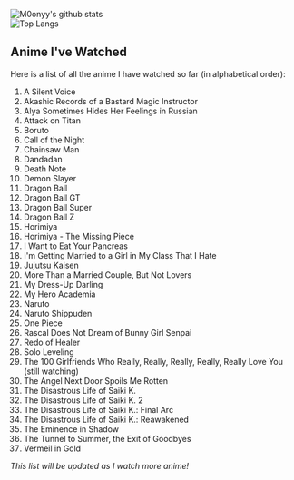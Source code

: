 ![M0onyy's github stats](https://github-readme-stats.vercel.app/api?username=m0onyy&show_icons=true&hide_border=true&theme=dark)  
![Top Langs](https://github-readme-stats.vercel.app/api/top-langs/?username=M0onyy&layout=compact&theme=dark&hide_border=true)  

## Anime I've Watched  

Here is a list of all the anime I have watched so far (in alphabetical order):  

1. A Silent Voice  
2. Akashic Records of a Bastard Magic Instructor  
3. Alya Sometimes Hides Her Feelings in Russian  
4. Attack on Titan  
5. Boruto  
6. Call of the Night  
7. Chainsaw Man  
8. Dandadan  
9. Death Note  
10. Demon Slayer  
11. Dragon Ball  
12. Dragon Ball GT  
13. Dragon Ball Super  
14. Dragon Ball Z  
15. Horimiya  
16. Horimiya - The Missing Piece  
17. I Want to Eat Your Pancreas  
18. I'm Getting Married to a Girl in My Class That I Hate  
19. Jujutsu Kaisen  
20. More Than a Married Couple, But Not Lovers  
21. My Dress-Up Darling  
22. My Hero Academia  
23. Naruto  
24. Naruto Shippuden  
25. One Piece  
26. Rascal Does Not Dream of Bunny Girl Senpai  
27. Redo of Healer  
28. Solo Leveling  
29. The 100 Girlfriends Who Really, Really, Really, Really, Really Love You (still watching)  
30. The Angel Next Door Spoils Me Rotten  
31. The Disastrous Life of Saiki K.  
32. The Disastrous Life of Saiki K. 2  
33. The Disastrous Life of Saiki K.: Final Arc  
34. The Disastrous Life of Saiki K.: Reawakened  
35. The Eminence in Shadow  
36. The Tunnel to Summer, the Exit of Goodbyes  
37. Vermeil in Gold  

*This list will be updated as I watch more anime!*  
